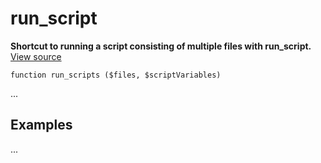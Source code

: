 
# run_script

**Shortcut to running a script consisting of multiple files with run_script.** [View source](https://github.com/Eiskis/Baseline-PHP/blob/master/source/files/run_scripts.php)

	function run_scripts ($files, $scriptVariables)

...



## Examples

...
